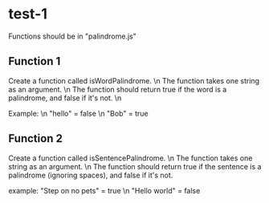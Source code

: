 # test-1

Functions should be in "palindrome.js"

## Function 1

Create a function called isWordPalindrome. \n
The function takes one string as an argument. \n
The function should return true if the word is a palindrome, and false if it's not. \n

Example: \n
"hello" = false \n
"Bob" = true

## Function 2

Create a function called isSentencePalindrome. \n
The function takes one string as an argument. \n
The function should return true if the sentence is a palindrome (ignoring spaces), and false if it's not.

example:
"Step on no pets" = true \n
"Hello world" = false
